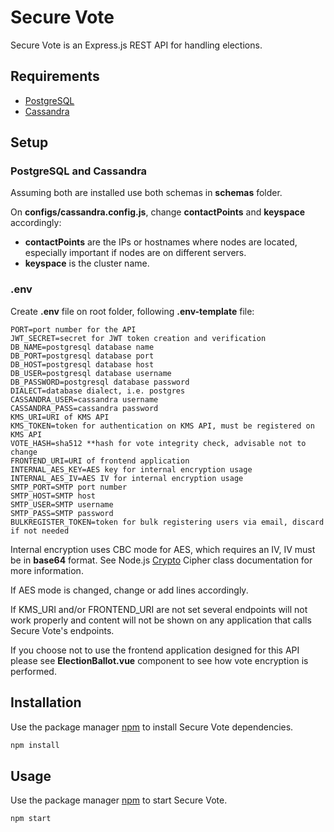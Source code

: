 # Secure Vote

Secure Vote is an Express.js REST API for handling elections.

## Requirements

* [PostgreSQL](https://www.postgresql.org)
* [Cassandra](https://cassandra.apache.org/_/index.html)

## Setup

### PostgreSQL and Cassandra

Assuming both are installed use both schemas in **schemas** folder.

On **configs/cassandra.config.js**, change **contactPoints** and **keyspace** accordingly:
* **contactPoints** are the IPs or hostnames where nodes are located, especially important if nodes are on different servers.
* **keyspace** is the cluster name.

### .env

Create **.env** file on root folder, following **.env-template** file:

```dotenv
PORT=port number for the API
JWT_SECRET=secret for JWT token creation and verification
DB_NAME=postgresql database name
DB_PORT=postgresql database port
DB_HOST=postgresql database host
DB_USER=postgresql database username
DB_PASSWORD=postgresql database password
DIALECT=database dialect, i.e. postgres
CASSANDRA_USER=cassandra username
CASSANDRA_PASS=cassandra password
KMS_URI=URI of KMS API
KMS_TOKEN=token for authentication on KMS API, must be registered on KMS API
VOTE_HASH=sha512 **hash for vote integrity check, advisable not to change
FRONTEND_URI=URI of frontend application
INTERNAL_AES_KEY=AES key for internal encryption usage
INTERNAL_AES_IV=AES IV for internal encryption usage
SMTP_PORT=SMTP port number
SMTP_HOST=SMTP host
SMTP_USER=SMTP username
SMTP_PASS=SMTP password
BULKREGISTER_TOKEN=token for bulk registering users via email, discard if not needed
```
Internal encryption uses CBC mode for AES, which requires an IV, IV must be in **base64** format. See Node.js [Crypto](https://nodejs.org/api/crypto.html#class-cipher) Cipher class documentation for more information.

If AES mode is changed, change or add lines accordingly.

If KMS_URI and/or FRONTEND_URI are not set several endpoints will not work properly and content will not be shown on any application that calls Secure Vote's endpoints.

If you choose not to use the frontend application designed for this API please see **ElectionBallot.vue** component to see how vote encryption is performed.

## Installation

Use the package manager [npm](https://www.npmjs.com) to install Secure Vote dependencies.

```bash
npm install
```

## Usage

Use the package manager [npm](https://www.npmjs.com) to start Secure Vote.

```bash
npm start
```
